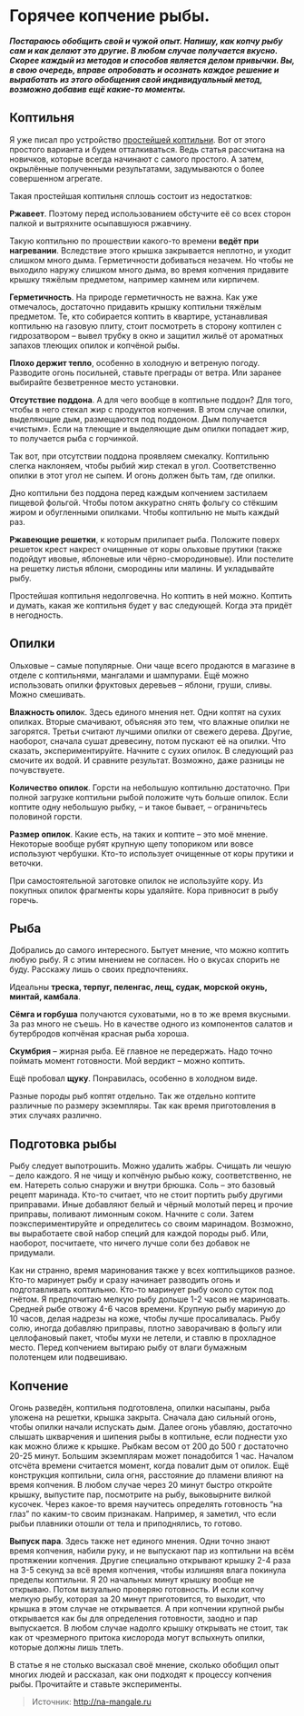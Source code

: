 # Горячее копчение рыбы.
_**Постараюсь обобщить свой и чужой опыт. Напишу, как копчу рыбу сам и как делают это другие. В любом случае получается вкусно. Скорее каждый из методов и способов является делом привычки. Вы, в свою очередь, вправе опробовать и осознать каждое решение и выработать из этого обобщения свой индивидуальный метод, возможно добавив ещё какие-то моменты.**_

## Коптильня

Я уже писал про устройство [простейшей коптильни](http://na-mangale.ru/obychnaya-koptilnya.html). Вот от этого простого варианта и будем отталкиваться. Ведь статья рассчитана на новичков, которые всегда начинают с самого простого. А затем, окрылённые полученными результатами, задумываются о более совершенном агрегате.

Такая простейшая коптильня сплошь состоит из недостатков:

**Ржавеет**. Поэтому перед использованием обстучите её со всех сторон палкой и вытряхните осыпавшуюся ржавчину.

Такую коптильню по прошествии какого-то времени **ведёт при нагревании**. Вследствие этого крышка закрывается неплотно, и уходит слишком много дыма. Герметичности добиваться незачем. Но чтобы не выходило наружу слишком много дыма, во время копчения придавите крышку тяжёлым предметом, например камнем или кирпичем.

**Герметичность**. На природе герметичность не важна. Как уже отмечалось, достаточно придавить крышку коптильни тяжёлым предметом. Те, кто собирается коптить в квартире, устанавливая коптильню на газовую плиту, стоит посмотреть в сторону коптилен с гидрозатвором – вывел трубку в окно и защитил жильё от ароматных запахов тлеющих опилок и копчёной рыбы.

**Плохо держит тепло**, особенно в холодную и ветреную погоду. Разводите огонь посильней, ставьте преграды от ветра. Или заранее выбирайте безветренное место установки.

**Отсутствие поддона**. А для чего вообще в коптильне поддон? Для того, чтобы в него стекал жир с продуктов копчения. В этом случае опилки, выделяющие дым, размещаются под поддоном. Дым получается «чистым». Если на тлеющие и выделяющие дым опилки попадает жир, то получается рыба с горчинкой.

Так вот, при отсутствии поддона проявляем смекалку. Коптильню слегка наклоняем, чтобы рыбий жир стекал в угол. Соответственно опилки в этот угол не сыпем. И огонь должен быть там, где опилки.

Дно коптильни без поддона перед каждым копчением застилаем пищевой фольгой. Чтобы потом аккуратно снять фольгу со стёкшим жиром и обугленными опилками. Чтобы коптильню не мыть каждый раз.

**Ржавеющие решетки**, к которым прилипает рыба. Положите поверх решеток крест накрест очищенные от коры ольховые прутики (также подойдут ивовые, яблоневые или чёрно-смородиновые). Или постелите на решетку листья яблони, смородины или малины. И укладывайте рыбу.

Простейшая коптильня недолговечна. Но коптить в ней можно. Коптить и думать, какая же коптильня будет у вас следующей. Когда эта придёт в негодность.

## Опилки

Ольховые – самые популярные. Они чаще всего продаются в магазине в отделе с коптильнями, мангалами и шампурами. Ещё можно использовать опилки фруктовых деревьев – яблони, груши, сливы. Можно смешивать.

**Влажность опило**к. Здесь единого мнения нет. Одни коптят на сухих опилках. Вторые смачивают, объясняя это тем, что влажные опилки не загорятся. Третьи считают лучшими опилки от свежего дерева. Другие, наоборот, сначала сушат древесину, потом пускают её на опилки. Что сказать, экспериментируйте. Начните с сухих опилок. В следующий раз смочите их водой. И сравните результат. Возможно, даже разницы не почувствуете.

**Количество опилок**. Горсти на небольшую коптильню достаточно. При полной загрузке коптильни рыбой положите чуть больше опилок. Если коптите одну небольшую рыбку, – и такое бывает, – ограничьтесь половиной горсти.

**Размер опилок**. Какие есть, на таких и коптите – это моё мнение. Некоторые вообще рубят крупную щепу топориком или вовсе используют чербушки. Кто-то использует очищенные от коры прутики и веточки.

При самостоятельной заготовке опилок не используйте кору. Из покупных опилок фрагменты коры удаляйте. Кора привносит в рыбу горечь.

## Рыба

Добрались до самого интересного. Бытует мнение, что можно коптить любую рыбу. Я с этим мнением не согласен. Но о вкусах спорить не буду. Расскажу лишь о своих предпочтениях.

Идеальны **треска, терпуг, пеленгас, лещ, судак, морской окунь, минтай, камбала**.

**Сёмга и горбуша** получаются суховатыми, но в то же время вкусными. За раз много не съешь. Но в качестве одного из компонентов салатов и бутербродов копчёная красная рыба хороша.

**Скумбрия** – жирная рыба. Её главное не передержать. Надо точно поймать момент готовности. Мой вердикт – можно коптить.

Ещё пробовал **щуку**. Понравилась, особенно в холодном виде.

Разные породы рыб коптят отдельно. Так же отдельно коптите различные по размеру экземпляры. Так как время приготовления в этих случаях различно.

## Подготовка рыбы

Рыбу следует выпотрошить. Можно удалить жабры. Счищать ли чешую – дело каждого. Я не чищу и копчёную рыбью кожу, соответственно, не ем. Натереть солью снаружи и внутри брюшка. Соль – это базовый рецепт маринада. Кто-то считает, что не стоит портить рыбу другими приправами. Иные добавляют белый и чёрный молотый перец и прочие приправы, поливают лимонным соком. Начните с соли. Затем поэкспериментируйте и определитесь со своим маринадом. Возможно, вы выработаете свой набор специй для каждой породы рыб. Или, наоборот, посчитаете, что ничего лучше соли без добавок не придумали.

Как ни странно, время маринования также у всех коптильщиков разное. Кто-то маринует рыбу и сразу начинает разводить огонь и подготавливать коптильню. Кто-то маринует рыбу около суток под гнётом. Я предпочитаю мелкую рыбу дольше 1-2 часов не мариновать. Средней рыбе отвожу 4-6 часов времени. Крупную рыбу мариную до 10 часов, делая надрезы на коже, чтобы лучше просаливалась. Рыбу солю, иногда добавляю приправы, плотно заворачиваю в фольгу или целлофановый пакет, чтобы мухи не летели, и ставлю в прохладное место. Перед копчением вытираю рыбу от влаги бумажным полотенцем или подвешиваю.

## Копчение

Огонь разведён, коптильня подготовлена, опилки насыпаны, рыба уложена на решетки, крышка закрыта. Сначала даю сильный огонь, чтобы опилки начали испускать дым. Далее огонь убавляю, достаточно слышать шкварчения и шипения рыбы в коптильне, если поднести ухо как можно ближе к крышке. Рыбкам весом от 200 до 500 г достаточно 20-25 минут. Большим экземплярам может понадобится 1 час. Началом отсчёта времени считается момент, когда повалит дым от опилок. Ещё конструкция коптильни, сила огня, расстояние до пламени влияют на время копчения. В любом случае через 20 минут быстро откройте крышку, выпустите пар, посмотрите на рыбу, выковырните вилкой кусочек. Через какое-то время научитесь определять готовность “на глаз” по каким-то своим признакам. Например, я заметил, что если рыбьи плавники отошли от тела и приподнялись, то готово.

**Выпуск пара**. Здесь также нет единого мнения. Одни точно знают время копчения, набили руку, и не выпускают пар из коптильни на всём протяжении копчения. Другие специально открывают крышку 2-4 раза на 3-5 секунд за всё время копчения, чтобы излишняя влага покинула пределы коптильни. Я 20 начальных минут крышку вообще не открываю. Потом визуально проверяю готовность. И если копчу мелкую рыбу, которая за 20 минут приготовится, то выходит, что крышка в этом случае не открывается. А при копчении крупной рыбы открывается как бы для определения готовности, заодно и пар выпускается. В любом случае надолго крышку открывать не стоит, так как от чрезмерного притока кислорода могут вспыхнуть опилки, которые должны лишь тлеть.

В статье я не столько высказал своё мнение, сколько обобщил опыт многих людей и рассказал, как они подходят к процессу копчения рыбы. Прочитайте и ставьте эксперименты.

> Источник: http://na-mangale.ru
